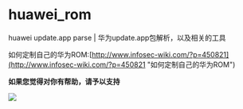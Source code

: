 # huawei_rom
huawei update.app parse | 华为update.app包解析，以及相关的工具

如何定制自己的华为ROM:[http://www.infosec-wiki.com/?p=450821](http://www.infosec-wiki.com/?p=450821 "如何定制自己的华为ROM")

**如果您觉得对你有帮助，请予以支持**

![](https://i.imgur.com/z07DV2t.png)

